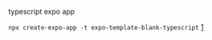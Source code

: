 typescript expo app

`npx create-expo-app -t expo-template-blank-typescript` [1](https://docs.expo.dev/guides/typescript/)

